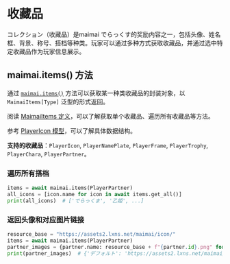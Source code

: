 # 收藏品

コレクション（收藏品）是maimai でらっくす的奖励内容之一，包括头像、姓名框、背景、称号、搭档等种类。玩家可以通过多种方式获取收藏品，并通过选中特定收藏品作为玩家信息展示。

## maimai.items() 方法

通过 [`maimai.items()`](https://api.maimai.turou.fun/maimai_py/maimai.html#MaimaiClient.items) 方法可以获取某一种类收藏品的封装对象，以 `MaimaiItems[Type]` 泛型的形式返回。

阅读 [MaimaiItems 定义](https://api.maimai.turou.fun/maimai_py/maimai.html#MaimaiItems)，可以了解获取单个收藏品、遍历所有收藏品等方法。

参考 [PlayerIcon 模型](../concepts/models.md#playericon)，可以了解具体数据结构。

**支持的收藏品**：`PlayerIcon`, `PlayerNamePlate`, `PlayerFrame`, `PlayerTrophy`, `PlayerChara`, `PlayerPartner`。

### 遍历所有搭档

```python
items = await maimai.items(PlayerPartner)
all_icons = [icon.name for icon in await items.get_all()]
print(all_icons)  # ['でらっくま', '乙姫', ...]
```

### 返回头像和对应图片链接

```python
resource_base = "https://assets2.lxns.net/maimai/icon/"
items = await maimai.items(PlayerPartner)
partner_images = {partner.name: resource_base + f"{partner.id}.png" for partner in await items.get_all()}
print(partner_images)  # {'デフォルト': 'https://assets2.lxns.net/maimai/icon/1.png', ...}
```
